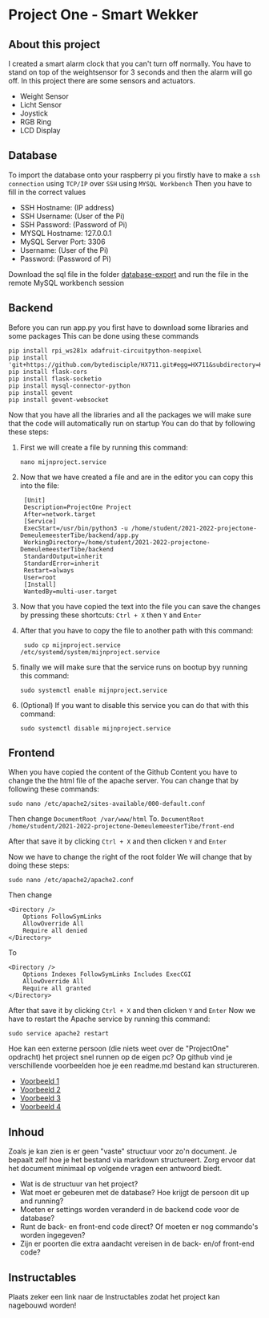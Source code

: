 # Project One - Smart Wekker

## About this project

I created a smart alarm clock that you can't turn off normally. You have to stand on top of the weightsensor for 3 seconds and then the alarm will go off.
In this project there are some sensors and actuators.

- Weight Sensor
- Licht Sensor
- Joystick
- RGB Ring
- LCD Display

## Database

To import the database onto your raspberry pi you firstly have to make a `ssh connection` using `TCP/IP` over `SSH` using `MYSQL Workbench`
Then you have to fill in the correct values

- SSH Hostname: (IP address)
- SSH Username: (User of the Pi)
- SSH Password: (Password of Pi)
- MYSQL Hostname: 127.0.0.1
- MySQL Server Port: 3306
- Username: (User of the Pi)
- Password: (Password of Pi)

Download the sql file in the folder [database-export](https://github.com/howest-mct/2021-2022-projectone-DemeulemeesterTibe/tree/master/database-export) and run the file in the remote MySQL workbench session

## Backend

Before you can run app.py you first have to download some libraries and some packages
This can be done using these commands

```
pip install rpi_ws281x adafruit-circuitpython-neopixel
pip install 'git+https://github.com/bytedisciple/HX711.git#egg=HX711&subdirectory=HX711_Python3'
pip install flask-cors
pip install flask-socketio
pip install mysql-connector-python
pip install gevent
pip install gevent-websocket
```

Now that you have all the libraries and all the packages we will make sure that the code will automatically run on startup
You can do that by following these steps:

1. First we will create a file by running this command:

   ```
   nano mijnproject.service
   ```

2. Now that we have created a file and are in the editor you can copy this into the file:
   ```
    [Unit]
    Description=ProjectOne Project
    After=network.target
    [Service]
    ExecStart=/usr/bin/python3 -u /home/student/2021-2022-projectone-DemeulemeesterTibe/backend/app.py
    WorkingDirectory=/home/student/2021-2022-projectone-DemeulemeesterTibe/backend
    StandardOutput=inherit
    StandardError=inherit
    Restart=always
    User=root
    [Install]
    WantedBy=multi-user.target
   ```
3. Now that you have copied the text into the file you can save the changes by pressing these shortcuts:
   `Ctrl + X` then `Y` and `Enter`
4. After that you have to copy the file to another path with this command:
   ```
    sudo cp mijnproject.service /etc/systemd/system/mijnproject.service
   ```
5. finally we will make sure that the service runs on bootup byy running this command:
   ```
   sudo systemctl enable mijnproject.service
   ```
6. (Optional) If you want to disable this service you can do that with this command:
   ```
   sudo systemctl disable mijnproject.service
   ```

## Frontend

When you have copied the content of the Github Content you have to change the the html file of the apache server.
You can change that by following these commands:

```
sudo nano /etc/apache2/sites-available/000-default.conf
```

Then change `DocumentRoot /var/www/html`
To.
`DocumentRoot /home/student/2021-2022-projectone-DemeulemeesterTibe/front-end`

After that save it by clicking `Ctrl + X` and then clicken `Y` and `Enter`

Now we have to change the right of the root folder
We will change that by doing these steps:

```
sudo nano /etc/apache2/apache2.conf
```

Then change

```
<Directory />
    Options FollowSymLinks
    AllowOverride All
    Require all denied
</Directory>

```

To

```
<Directory />
    Options Indexes FollowSymLinks Includes ExecCGI
    AllowOverride All
    Require all granted
</Directory>

```

After that save it by clicking `Ctrl + X` and then clicken `Y` and `Enter`
Now we have to restart the Apache service by running this command:

```
sudo service apache2 restart
```

Hoe kan een externe persoon (die niets weet over de "ProjectOne" opdracht) het project snel runnen op de eigen pc?
Op github vind je verschillende voorbeelden hoe je een readme.md bestand kan structureren.

- [Voorbeeld 1](https://github.com/othneildrew/Best-README-Template)
- [Voorbeeld 2](https://github.com/tsungtwu/flask-example/blob/master/README.md)
- [Voorbeeld 3](https://github.com/twbs/bootstrap/blob/main/README.md)
- [Voorbeeld 4](https://www.makeareadme.com/)

## Inhoud

Zoals je kan zien is er geen "vaste" structuur voor zo'n document. Je bepaalt zelf hoe je het bestand via markdown structureert. Zorg ervoor dat het document minimaal op volgende vragen een antwoord biedt.

- Wat is de structuur van het project?
- Wat moet er gebeuren met de database? Hoe krijgt de persoon dit up and running?
- Moeten er settings worden veranderd in de backend code voor de database?
- Runt de back- en front-end code direct? Of moeten er nog commando's worden ingegeven?
- Zijn er poorten die extra aandacht vereisen in de back- en/of front-end code?

## Instructables

Plaats zeker een link naar de Instructables zodat het project kan nagebouwd worden!
